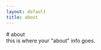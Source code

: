 ```yaml
---
layout: default
title: about
---
```

<div class=normaltitle># about</div>

<div class="normalbody">this is where your "about" info goes.</div>
